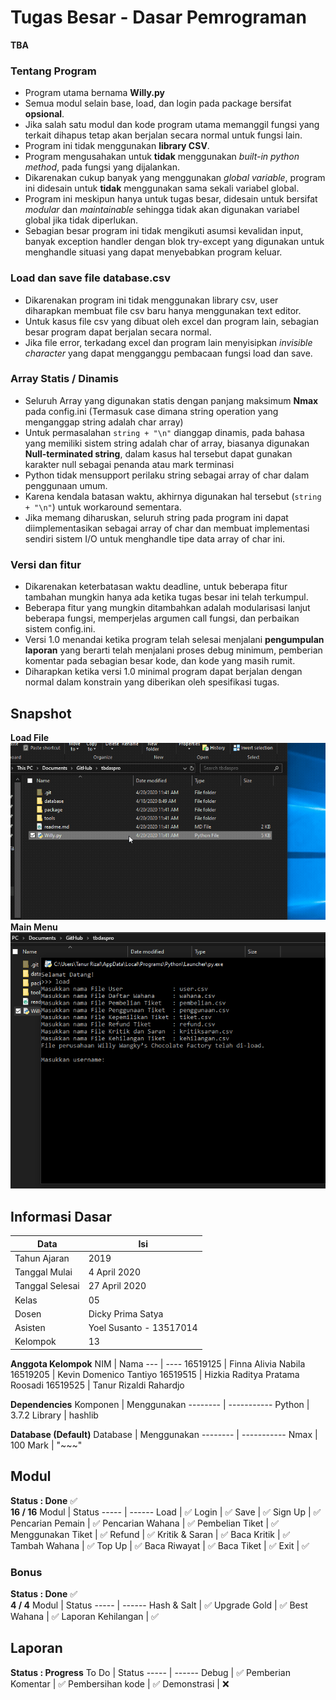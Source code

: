 # Tugas Besar - Dasar Pemrograman
**TBA**
### Tentang Program
- Program utama bernama **Willy.py**
- Semua modul selain base, load, dan login pada package bersifat **opsional**.
- Jika salah satu modul dan kode program utama memanggil fungsi yang terkait dihapus tetap akan berjalan secara normal untuk fungsi lain.
- Program ini tidak menggunakan **library CSV**.
- Program mengusahakan untuk **tidak** menggunakan *built-in python method*, pada fungsi yang dijalankan.
- Dikarenakan cukup banyak yang menggunakan *global variable*, program ini didesain untuk **tidak** menggunakan sama sekali variabel global.
- Program ini meskipun hanya untuk tugas besar, didesain untuk bersifat *modular* dan *maintainable* sehingga tidak akan digunakan variabel global jika tidak diperlukan.
- Sebagian besar program ini tidak mengikuti asumsi kevalidan input, banyak exception handler dengan blok try-except yang digunakan untuk menghandle situasi yang dapat menyebabkan program keluar.

### Load dan save file database.csv
- Dikarenakan program ini tidak menggunakan library csv, user diharapkan membuat file csv baru hanya menggunakan text editor.
- Untuk kasus file csv yang dibuat oleh excel dan program lain, sebagian besar program dapat berjalan secara normal.
- Jika file error, terkadang excel dan program lain menyisipkan *invisible character* yang dapat mengganggu pembacaan fungsi load dan save.

### Array Statis / Dinamis
- Seluruh Array yang digunakan statis dengan panjang maksimum **Nmax** pada config.ini (Termasuk case dimana string operation yang menganggap string adalah char array)
- Untuk permasalahan `string + "\n"` dianggap dinamis, pada bahasa yang memiliki sistem string adalah char of array, biasanya digunakan **Null-terminated string**, dalam kasus hal tersebut dapat gunakan karakter null sebagai penanda atau mark terminasi
- Python tidak mensupport perilaku string sebagai array of char dalam penggunaan umum.
- Karena kendala batasan waktu, akhirnya digunakan hal tersebut (`string + "\n"`) untuk workaround sementara.
- Jika memang diharuskan, seluruh string pada program ini dapat diimplementasikan sebagai array of char dan membuat implementasi sendiri sistem I/O untuk menghandle tipe data array of char ini.


### Versi dan fitur
- Dikarenakan keterbatasan waktu deadline, untuk beberapa fitur tambahan mungkin hanya ada ketika tugas besar ini telah terkumpul.
- Beberapa fitur yang mungkin ditambahkan adalah modularisasi lanjut beberapa fungsi, memperjelas argumen call fungsi, dan perbaikan sistem config.ini.
- Versi 1.0 menandai ketika program telah selesai menjalani **pengumpulan laporan** yang berarti telah menjalani proses debug minimum, pemberian komentar pada sebagian besar kode, dan kode yang masih rumit.
- Diharapkan ketika versi 1.0 minimal program dapat berjalan dengan normal dalam konstrain yang diberikan oleh spesifikasi tugas.

## Snapshot
**Load File** \
![Load File](/package/images/loadfile.gif) \
**Main Menu** \
![Main Menu](/package/images/mainmenu.gif)

## Informasi Dasar
Data | Isi
---- | ---
Tahun Ajaran    | 2019
Tanggal Mulai   | 4 April 2020
Tanggal Selesai | 27 April 2020
Kelas           | 05
Dosen           | Dicky Prima Satya
Asisten         | Yoel Susanto - 13517014
Kelompok        | 13


**Anggota Kelompok**
NIM      | Nama
---      | ----
16519125 | Finna Alivia Nabila
16519205 | Kevin Domenico Tantiyo
16519515 | Hizkia Raditya Pratama Roosadi
16519525 | Tanur Rizaldi Rahardjo


**Dependencies**
Komponen | Menggunakan
-------- | -----------
Python   | 3.7.2
Library  | hashlib

**Database (Default)**
Database | Menggunakan
-------- | -----------
Nmax     | 100
Mark     | "\~\~\~"


## Modul
**Status : Done** :white_check_mark: \
**16 / 16**
Modul | Status
----- | ------
Load               | :white_check_mark:
Login              | :white_check_mark:
Save               | :white_check_mark:
Sign Up            | :white_check_mark:
Pencarian Pemain   | :white_check_mark:
Pencarian Wahana   | :white_check_mark:
Pembelian Tiket    | :white_check_mark:
Menggunakan Tiket  | :white_check_mark:
Refund             | :white_check_mark:
Kritik & Saran     | :white_check_mark:
Baca Kritik        | :white_check_mark:
Tambah Wahana      | :white_check_mark:
Top Up             | :white_check_mark:
Baca Riwayat       | :white_check_mark:
Baca Tiket         | :white_check_mark:
Exit               | :white_check_mark:

### Bonus
**Status : Done** :white_check_mark: \
**4 / 4**
Modul | Status
----- | ------
Hash & Salt        | :white_check_mark:
Upgrade Gold       | :white_check_mark:
Best Wahana        | :white_check_mark:
Laporan Kehilangan | :white_check_mark:

## Laporan
**Status : Progress**
To Do | Status
----- | ------
Debug              | :white_check_mark:
Pemberian Komentar | :white_check_mark:
Pembersihan kode   | :white_check_mark:
Demonstrasi        | :x:

